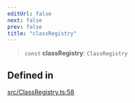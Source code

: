 ```yaml
---
editUrl: false
next: false
prev: false
title: "classRegistry"
---
```


> `const` **classRegistry**: `ClassRegistry`

## Defined in

[src/ClassRegistry.ts:58](https://github.com/fabricjs/fabric.js/blob/v6.0.0-rc4/src/ClassRegistry.ts#L58)
